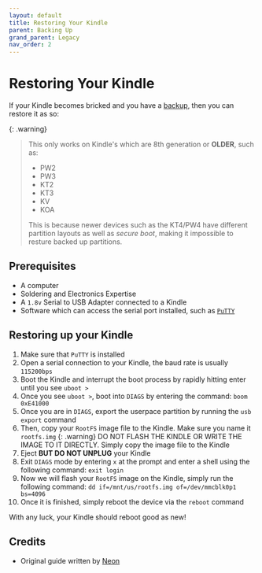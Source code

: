 ```yaml
---
layout: default
title: Restoring Your Kindle
parent: Backing Up
grand_parent: Legacy
nav_order: 2
---
```


# Restoring Your Kindle
If your Kindle becomes bricked and you have a [backup](./backing-up.html), then you can restore it as so:

{: .warning}
> This only works on Kindle's which are 8th generation or **OLDER**, such as:
> - PW2
> - PW3
> - KT2
> - KT3
> - KV
> - KOA
> 
> This is because newer devices such as the KT4/PW4 have different partition layouts as well as *secure boot*,  making it impossible to resture backed up partitions.

## Prerequisites
- A computer
- Soldering and Electronics Expertise
- A `1.8v` Serial to USB Adapter connected to a Kindle
- Software which can access the serial port installed, such as [`PuTTY`](https://www.putty.org/)

## Restoring up your Kindle
1. Make sure that `PuTTY` is installed
2. Open a serial connection to your Kindle, the baud rate is usually `115200bps`
3. Boot the Kindle and interrupt the boot process by rapidly hitting enter until you see `uboot >`
4. Once you see `uboot >`, boot into `DIAGS` by entering the command: `boom 0xE41000`
5. Once you are in `DIAGS`, export the userpace partition by running the `usb export` command
6. Then, copy your `RootFS` image file to the Kindle. Make sure you name it `rootfs.img`
    {: .warning}
    DO NOT FLASH THE KINDLE OR WRITE THE IMAGE TO IT DIRECTLY. Simply copy the image file to the Kindle
8. Eject **BUT DO NOT UNPLUG** your Kindle
9. Exit `DIAGS` mode by entering `x` at the prompt and enter a shell using the following command: `exit login`
10. Now we will flash your `RootFS` image on the Kindle, simply run the following command: `dd if=/mnt/us/rootfs.img of=/dev/mmcblk0p1 bs=4096`
11. Once it is finished, simply reboot the device via the `reboot` command

With any luck, your Kindle should reboot good as new!

## Credits
- Original guide written by [Neon](https://www.mobileread.com/forums/member.php?u=329187)